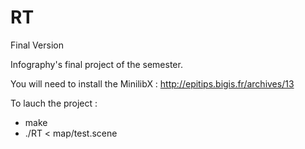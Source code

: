 RT
==

Final Version

Infography's final project of the semester.

You will need to install the MinilibX : http://epitips.bigis.fr/archives/13

To lauch the project :

  - make
  - ./RT < map/test.scene
